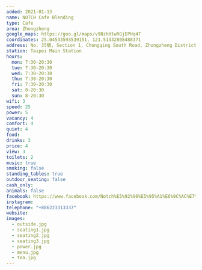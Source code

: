 ```yaml
---
added: 2021-01-13
name: NOTCH Cafe Blending
type: Cafe
area: Zhongzheng
google_maps: https://goo.gl/maps/v9BzhHtwRGjEPHq47
coordinates: 25.04533593539151, 121.51332808488371
address: No. 35號, Section 1, Chongqing South Road, Zhongzheng District, Taipei City, Taiwan 100
station: Taipei Main Station
hours:
  mon: 7:30-20:30
  tue: 7:30-20:30
  wed: 7:30-20:30
  thu: 7:30-20:30
  fri: 7:30-20:30
  sat: 8-20:30
  sun: 8-20:30
wifi: 3
speed: 25
power: 5
vacancy: 4
comfort: 4
quiet: 4
food: 
drinks: 3
price: 4
view: 3
toilets: 2
music: true
smoking: false
standing_tables: true
outdoor_seating: false
cash_only: 
animals: false
facebook: https://www.facebook.com/Notch%E5%92%96%E5%95%A1%E6%9C%AC%E7%94%BA%E5%BA%97-%E9%87%8D%E6%85%B6%E5%8D%97%E8%B7%AF-238088636728193/
instagram: 
telephone: "+886223313337"
website: 
images:
  - outside.jpg
  - seating1.jpg
  - seating2.jpg
  - seating3.jpg
  - power.jpg
  - menu.jpg
  - tea.jpg
---
```

